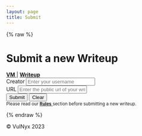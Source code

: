 ```yaml
---
layout: page
title: Submit
---
```


{% raw %}

<h1 class="submit-vm">Submit a new Writeup</h1>
<section class="form-container">
  <form class="form submit-form" id="myForm" action="https://formspree.io/f/xbjewngg" method="POST">
    <article class="form-options">
      <a href="/submit/">
        <strong>VM</strong>
      </a> 
      <span class="form-separator">|</span>
      <a href="/submit-writeup" class="active">
        <strong>Writeup</strong>
      </a> 
    </article>
    <div>
      <label class="form-label" for="creator">Creator</label>
      <input class="form-control" id="creator" name="Creator" type="text" maxlength="15" placeholder="Enter your username" required />
    </div>
    <div>
      <label class="form-label" for="url">URL</label>
      <input class="form-control" id="url" name="URL" type="url" pattern="https?://.+" placeholder="Enter the public url of your writeup" required />
    </div>
    <div>
      <button class="button" type="submit">Submit</button>
      <button class="button" type="reset">Clear</button>
    </div>
    <div class="form-footer">
      <small>Please read our 
        <a href="/rules" target="_blank">
          <strong>Rules</strong>
        </a> 
        section before submitting a new writeup.
      </small>
    </div>
  </form>
</section>

{% endraw %}

<footer>
  <p>© VulNyx 2023</p>
</footer>

<script>
  document.getElementById("myForm").addEventListener("submit", function(event) {
    event.preventDefault();
    
    Swal.fire({
      toast: true,
      icon: 'success',
      iconColor: '#fff',
      position: 'bottom',
      title: 'Writeup successfully submitted! Thank you for your contribution.',
      customClass : {
        title: 'swal2-title'
      },
      background: '#21b01d',
      focusConfirm: false,
      showConfirmButton: false,
      showCloseButton: true,
      timer: 7500,
      timerProgressBar: true,
    });

    var form = document.getElementById("myForm");
    var url = form.action;
    var formData = new FormData(form);

    fetch(url, {
      method: "POST",
      body: formData
    })
    .then(response => {
      console.log("Submit succesfully! Thanks.");
    })
    .catch(error => {
      console.log("The submission was successful but the github pages are throwing a CORS error. Don't worry.");
    });
    form.reset();
  });
</script>
